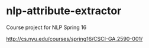 # nlp-attribute-extractor
Course project for NLP Spring 16

http://cs.nyu.edu/courses/spring16/CSCI-GA.2590-001/

